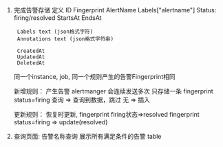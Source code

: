 1. 完成告警存储
    定义
        ID
        Fingerprint
        AlertName Labels["alertname"]
        Status: firing/resolved
        StartsAt
        EndsAt

        Labels text (json格式字符)
        Annotations text (json格式字符串)

        CreatedAt
        UpdatedAt
        DeletedAt

    同一个instance, job, 同一个规则产生的告警Fingerprint相同


    新增规则：
        产生告警 alertmanger 会连续发送多次 只存储一条
        fingerprint status=firing 查询 => 查询到数据，跳过
        无 => 插入

    更新规则：
        恢复时更新, fingerprint firing状态=>resolved
        fingerprint status=firing => update(resolved)

2. 查询页面:
    告警名称查询 展示所有满足条件的告警
    table
